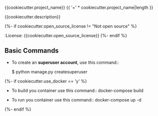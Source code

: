 {{cookiecutter.project_name}} {{ '=' * cookiecutter.project_name|length }}

{{cookiecutter.description}}

{%- if cookiecutter.open_source_license != "Not open source" %}

:License: {{cookiecutter.open_source_license}}
{%- endif %}

Basic Commands
--------------

* To create an **superuser account**, use this command::

    $ python manage.py createsuperuser

{%- if cookiecutter.use_docker == 'y' %}

* To build you container use this command::
    docker-compose build

* To run you container use this command::
    docker-compose up -d
    
{%- endif %}
